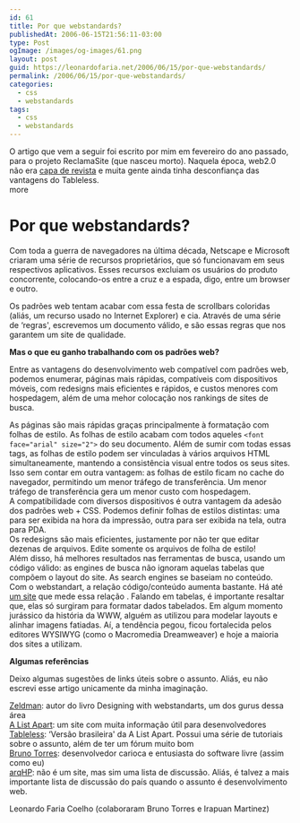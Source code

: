 ```yaml
---
id: 61
title: Por que webstandards?
publishedAt: 2006-06-15T21:56:11-03:00
type: Post
ogImage: /images/og-images/61.png
layout: post
guid: https://leonardofaria.net/2006/06/15/por-que-webstandards/
permalink: /2006/06/15/por-que-webstandards/
categories:
  - css
  - webstandards
tags:
  - css
  - webstandards
---
```

O artigo que vem a seguir foi escrito por mim em fevereiro do ano passado, para o projeto ReclamaSite (que nasceu morto). Naquela época, web2.0 não era [capa de revista](http://info.abril.com.br/) e muita gente ainda tinha desconfiança das vantagens do Tableless.  
<span className="hidden">more</span>

# Por que webstandards?

Com toda a guerra de navegadores na última década, Netscape e Microsoft criaram uma série de recursos proprietários, que só funcionavam em seus respectivos aplicativos. Esses recursos excluiam os usuários do produto concorrente, colocando-os entre a cruz e a espada, digo, entre um browser e outro.

Os padrões web tentam acabar com essa festa de scrollbars coloridas (aliás, um recurso usado no Internet Explorer) e cia. Através de uma série de &#8216;regras', escrevemos um documento válido, e são essas regras que nos garantem um site de qualidade. 

**Mas o que eu ganho trabalhando com os padrões web?**

Entre as vantagens do desenvolvimento web compatível com padrões web, podemos enumerar, páginas mais rápidas, compatíveis com dispositivos móveis, com redesigns mais eficientes e rápidos, e custos menores com hospedagem, além de uma mehor colocação nos rankings de sites de busca.

As páginas são mais rápidas graças principalmente à formatação com folhas de estilo. As folhas de estilo acabam com todos aqueles `<font face="arial" size="2">` do seu documento. Além de sumir com todas essas tags, as folhas de estilo podem ser vinculadas à vários arquivos HTML simultaneamente, mantendo a consistência visual entre todos os seus sites. Isso sem contar em outra vantagem: as folhas de estilo ficam no cache do navegador, permitindo um menor tráfego de transferência. Um menor tráfego de transferência gera um menor custo com hospedagem.  
A compatibilidade com diversos dispositivos é outra vantagem da adesão dos padrões web + CSS. Podemos definir folhas de estilos distintas: uma para ser exibida na hora da impressão, outra para ser exibida na tela, outra para PDA.  
Os redesigns são mais eficientes, justamente por não ter que editar dezenas de arquivos. Edite somente os arquivos de folha de estilo!  
Além disso, há melhores resultados nas ferramentas de busca, usando um código válido: as engines de busca não ignoram aquelas tabelas que compõem o layout do site. As search engines se baseiam no conteúdo. Com o webstandart, a relação código/conteúdo aumenta bastante. Há até [um site](http://www.holovaty.com/tools/getcontentsize/) que mede essa relação . Falando em tabelas, é importante resaltar que, elas só surgiram para formatar dados tabelados. Em algum momento jurássico da história da WWW, alguém as utilizou para modelar layouts e alinhar imagens fatiadas. Aí, a tendência pegou, ficou fortalecida pelos editores WYSIWYG (como o Macromedia Dreamweaver) e hoje a maioria dos sites a utilizam. 

**Algumas referências**

Deixo algumas sugestões de links úteis sobre o assunto. Aliás, eu não escrevi esse artigo unicamente da minha imaginação. 

[Zeldman](http://www.zeldman.com): autor do livro Designing with webstandarts, um dos gurus dessa área  
[A List Apart](http://www.alistapart.com): um site com muita informação útil para desenvolvedores  
[Tableless](http://www.tableless.com.br): &#8216;Versão brasileira' da A List Apart. Possui uma série de tutoriais sobre o assunto, além de ter um fórum muito bom  
[Bruno Torres](http://www.brunotorres.net): desenvolvedor carioca e entusiasta do software livre (assim como eu)  
[arqHP](http://groups.google.com/group/arqhp): não é um site, mas sim uma lista de discussão. Aliás, é talvez a mais importante lista de discussão do país quando o assunto é desenvolvimento web.

Leonardo Faria Coelho (colaboraram Bruno Torres e Irapuan Martinez)
